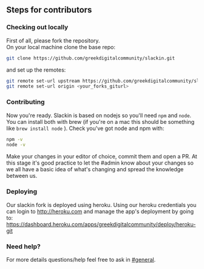 ## Steps for contributors

### Checking out locally
First of all, please fork the repository.  
On your local machine clone the base repo:
```bash
git clone https://github.com/greekdigitalcommunity/slackin.git
```
and set up the remotes:
```bash
git remote set-url upstream https://github.com/greekdigitalcommunity/slackin.git
git remote set-url origin <your_forks_giturl>
```

### Contributing
Now you're ready. Slackin is based on nodejs so you'll need `npm` and `node`.
You can install both with brew (if you're on a mac this should be something like `brew install node` ). Check you've got node and npm with:
```bash
npm -v
node -v
```

Make your changes in your editor of choice, commit them and open a PR.
At this stage it's good practice to let the #admin know about your changes so we all have a basic idea of what's changing and spread the knowledge between us.


### Deploying
Our slackin fork is deployed using heroku.
Using our heroku credentials you can login to http://heroku.com and manage the app's deployment by going to: https://dashboard.heroku.com/apps/greekdigitalcommunity/deploy/heroku-git

### Need help?
For more details questions/help feel free to ask in [#general](https://greekdigitalcommunityslack.com/messages/C4VTJSYJD).
